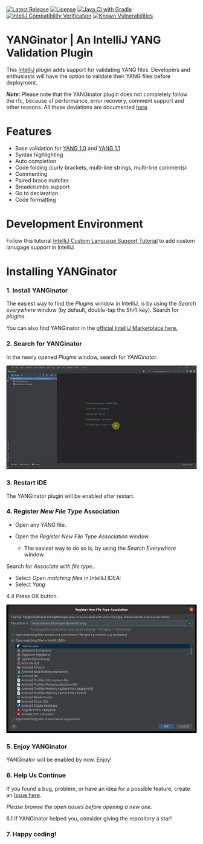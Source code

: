 [![Latest Release](https://img.shields.io/github/v/release/PANTHEONtech/YANGinator)](https://plugins.jetbrains.com/plugin/17935-yanginator)
[![License](https://img.shields.io/github/license/PANTHEONtech/YANGinator)](https://github.com/PANTHEONtech/YANGinator/blob/master/LICENSE)
[![Java CI with Gradle](https://github.com/PANTHEONtech/YANGinator/actions/workflows/gradle.yml/badge.svg)](https://github.com/PANTHEONtech/YANGinator/actions/workflows/gradle.yml)
[![InteliJ Compatibility Verification](https://github.com/PANTHEONtech/YANGinator/actions/workflows/compatibility.yml/badge.svg?event=schedule)](https://github.com/PANTHEONtech/YANGinator/blob/master/COMPATIBLE.version)
[![Known Vulnerabilities](https://snyk.io/test/github/PANTHEONtech/YANGinator/badge.svg)](https://snyk.io/test/github/PANTHEONtech/YANGinator)


YANGinator | An IntelliJ YANG Validation Plugin
=============

This [IntelliJ](https://www.jetbrains.com/idea/) plugin adds support for validating YANG files. Developers and
enthusiasts will have the option to validate their YANG files before deployment.

***Note:***
Please note that the YANGinator plugin does not completely follow the rfc, because of performance, error recovery,
comment support and other reasons. All these deviations are documented [here](rfc-parser/docs/ModelDeviations.md)

# Features

- Base validation for [YANG 1.0](https://datatracker.ietf.org/doc/html/rfc6020) and [YANG 1.1](https://datatracker.ietf.org/doc/html/rfc7950)
- Syntax highlighting
- Auto completion
- Code folding (curly brackets, multi-line strings, multi-line comments)
- Commenting
- Paired brace matcher
- Breadcrumbs support
- Go to declaration
- Code formatting

# Development Environment

Follow this
tutorial [IntelliJ Custom Language Support Tutorial](https://plugins.jetbrains.com/docs/intellij/custom-language-support-tutorial.html)
to add custom lanugage support in IntelliJ.

# Installing YANGinator

### 1. Install YANGinator

The easiest way to find the *Plugins* window in IntelliJ, is by using the *Search everywhere* window (by default,
double-tap the Shift key). Search for *plugins*.

You can also find YANGinator in
the [official IntelliJ Marketplace here.](https://plugins.jetbrains.com/plugin/17935-yanginator)

### 2. Search for YANGinator

In the newly opened *Plugins* window, search for *YANGinator*.

![Install Plugin IntelliJ](docs/images/installation/install_plugin.gif)

### 3. Restart IDE

The YANGinator plugin will be enabled after restart.

### 4. Register *New File Type* Association

- Open any YANG file.

- Open the *Register New File Type Association* window.

  - The easiest way to do so is, by using the *Search Everywhere* window.

Search for *Associate with file type..*

- Select *Open matching files* in IntelliJ IDEA:
- Select *Yang*

4.4 Press OK button.

![install plugin from disk.png](docs/images/installation/tutorial_new_file_type_association.png)

### 5. Enjoy YANGinator

YANGinator will be enabled by now. Enjoy!

### 6. Help Us Continue

If you found a bug, problem, or have an idea for a possible feature, create
an [Issue here](https://github.com/PANTHEONtech/YANGinator/issues).

*Please browse the open issues before opening a new one.*

6.1 If YANGinator helped you, consider giving the repository a star!

### 7. Happy coding!
